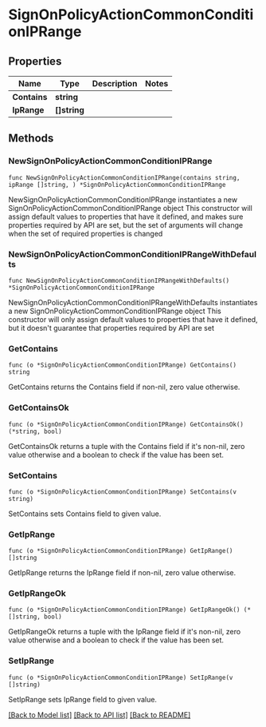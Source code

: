# SignOnPolicyActionCommonConditionIPRange

## Properties

Name | Type | Description | Notes
------------ | ------------- | ------------- | -------------
**Contains** | **string** |  | 
**IpRange** | **[]string** |  | 

## Methods

### NewSignOnPolicyActionCommonConditionIPRange

`func NewSignOnPolicyActionCommonConditionIPRange(contains string, ipRange []string, ) *SignOnPolicyActionCommonConditionIPRange`

NewSignOnPolicyActionCommonConditionIPRange instantiates a new SignOnPolicyActionCommonConditionIPRange object
This constructor will assign default values to properties that have it defined,
and makes sure properties required by API are set, but the set of arguments
will change when the set of required properties is changed

### NewSignOnPolicyActionCommonConditionIPRangeWithDefaults

`func NewSignOnPolicyActionCommonConditionIPRangeWithDefaults() *SignOnPolicyActionCommonConditionIPRange`

NewSignOnPolicyActionCommonConditionIPRangeWithDefaults instantiates a new SignOnPolicyActionCommonConditionIPRange object
This constructor will only assign default values to properties that have it defined,
but it doesn't guarantee that properties required by API are set

### GetContains

`func (o *SignOnPolicyActionCommonConditionIPRange) GetContains() string`

GetContains returns the Contains field if non-nil, zero value otherwise.

### GetContainsOk

`func (o *SignOnPolicyActionCommonConditionIPRange) GetContainsOk() (*string, bool)`

GetContainsOk returns a tuple with the Contains field if it's non-nil, zero value otherwise
and a boolean to check if the value has been set.

### SetContains

`func (o *SignOnPolicyActionCommonConditionIPRange) SetContains(v string)`

SetContains sets Contains field to given value.


### GetIpRange

`func (o *SignOnPolicyActionCommonConditionIPRange) GetIpRange() []string`

GetIpRange returns the IpRange field if non-nil, zero value otherwise.

### GetIpRangeOk

`func (o *SignOnPolicyActionCommonConditionIPRange) GetIpRangeOk() (*[]string, bool)`

GetIpRangeOk returns a tuple with the IpRange field if it's non-nil, zero value otherwise
and a boolean to check if the value has been set.

### SetIpRange

`func (o *SignOnPolicyActionCommonConditionIPRange) SetIpRange(v []string)`

SetIpRange sets IpRange field to given value.



[[Back to Model list]](../README.md#documentation-for-models) [[Back to API list]](../README.md#documentation-for-api-endpoints) [[Back to README]](../README.md)


